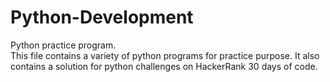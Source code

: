 # Python-Development
Python practice program. <br>
This file contains a variety of python programs for practice purpose. It also contains a solution for python challenges on HackerRank 30 days of code.
